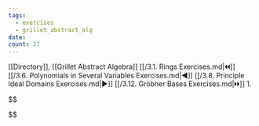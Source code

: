 ```yaml
---
tags:
  - exercises
  - grillet_abstract_alg
date:
count: 27
---
```

[[Directory]], [[Grillet Abstract Algebra]]
[[/3.1. Rings Exercises.md|🞀🞀]] [[/3.6. Polynomials in Several Variables Exercises.md|◀]] [[/3.8. Principle Ideal Domains Exercises.md|▶]] [[/3.12. Gröbner Bases Exercises.md|🞂🞂]]
1. 

$$

$$